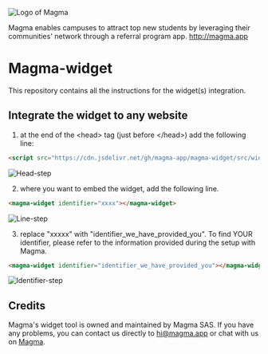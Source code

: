 ![Logo of Magma](https://magma-assets.s3.eu-west-3.amazonaws.com/banner_magma.png)

Magma enables campuses to attract top new students by leveraging their communities' network through a referral program app. http://magma.app

# Magma-widget
This repository contains all the instructions for the widget(s) integration.

## Integrate the widget to any website
1. at the end of the \<head> tag (just before \</head>) add the following line:
```html
<script src="https://cdn.jsdelivr.net/gh/magma-app/magma-widget/src/widget.min.js" type="text/javascript"></script>
```
![Head-step](https://magma-assets.s3.eu-west-3.amazonaws.com/widget-instruction1.png)

2. where you want to embed the widget, add the following line.
```html
<magma-widget identifier="xxxx"></magma-widget>
```
![Line-step](https://magma-assets.s3.eu-west-3.amazonaws.com/widget-instruction2.png)

3. replace "xxxxx" with "identifier_we_have_provided_you". 
To find YOUR identifier, please refer to the information provided during the setup with Magma.
```html
<magma-widget identifier="identifier_we_have_provided_you"></magma-widget>
```
![Identifier-step](https://magma-assets.s3.eu-west-3.amazonaws.com/widget-instruction3.png)


## Credits
Magma's widget tool is owned and maintained by Magma SAS. If you have any problems, you can contact us directly to hi@magma.app or chat with us on [Magma](https://www.magma.app/).
